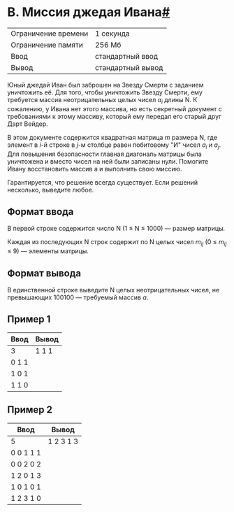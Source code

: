 # B. Миссия джедая Ивана[#](https://contest.yandex.ru/contest/74967/problems/B/)

| | |
|---|---|
|Ограничение времени| 1 секунда|
|Ограничение памяти|	256 Мб|
|Ввод|стандартный ввод|
|Вывод|стандартный вывод|

Юный джедай Иван был заброшен на Звезду Смерти с заданием уничтожить её. Для того, чтобы уничтожить Звезду Смерти, ему требуется массив неотрицательных целых чисел *a*<sub>*i*</sub>​ длины N. К сожалению, у Ивана нет этого массива, но есть секретный документ с требованиями к этому массиву, который ему передал его старый друг Дарт Вейдер.

В этом документе содержится квадратная матрица *m* размера N, где элемент в *i*-й строке в *j*-м столбце равен побитовому "И" чисел *a*<sub>*i*</sub>​ и *a*<sub>*j*</sub>​. Для повышения безопасности главная диагональ матрицы была уничтожена и вместо чисел на ней были записаны нули. Помогите Ивану восстановить массив a и выполнить свою миссию.

Гарантируется, что решение всегда существует. Если решений несколько, выведите любое.

## Формат ввода

В первой строке содержится число N (1 ≤ N ≤ 1000) — размер матрицы.

Каждая из последующих N строк содержит по N целых чисел *m*<sub>*ij*</sub>​ (0 ≤ *m*<sub>*ij*</sub> ≤ 9) — элементы матрицы.

## Формат вывода

В единственной строке выведите N целых неотрицательных чисел, не превышающих 100100 — требуемый массив *a*.

## Пример 1
|Ввод|Вывод|
|---|---|
|     3 | 1 1 1  |
| 0 1 1 |        |
| 1 0 1 |        |
| 1 1 0 |        |

## Пример 2
|Ввод|Вывод|
|---|---|
|         5 | 1 2 3 1 3  |
| 0 0 1 1 1 |            |
| 0 0 2 0 2 |            |
| 1 2 0 1 3 |            |
| 1 0 1 0 1 |            |
| 1 2 3 1 0 |            |

    


